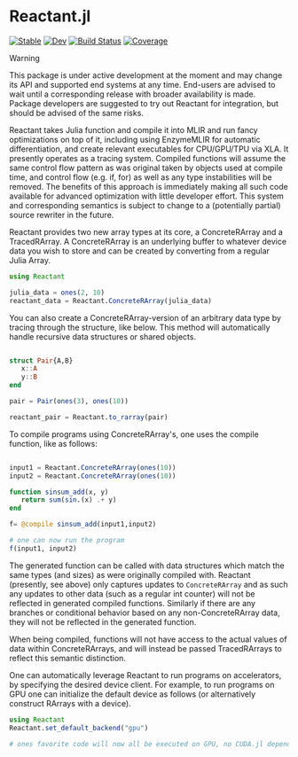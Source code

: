 # Reactant.jl

[![Stable](https://img.shields.io/badge/docs-stable-blue.svg)](https://enzymead.github.io/Reactant.jl/stable)
[![Dev](https://img.shields.io/badge/docs-dev-blue.svg)](https://enzymead.github.io/Reactant.jl/dev)
[![Build Status](https://github.com/EnzymeAD/Reactant.jl/workflows/CI/badge.svg)](https://github.com/EnzymeAD/Reactant.jl/actions)
[![Coverage](https://codecov.io/gh/EnzymeAD/Reactant.jl/branch/master/graph/badge.svg)](https://codecov.io/gh/EnzymeAD/Reactant.jl)

> [!WARNING]  
> This package is under active development at the moment and may change its API and supported end systems at any time. End-users are advised to wait until a corresponding release with broader availability is made. Package developers are suggested to try out Reactant for integration, but should be advised of the same risks.

Reactant takes Julia function and compile it into MLIR and run fancy optimizations on top of it, including using EnzymeMLIR for automatic differentiation, and create relevant executables for CPU/GPU/TPU via XLA. It presently operates as a tracing system. Compiled functions will assume the same control flow pattern as was original taken by objects used at compile time, and control flow (e.g. if, for) as well as any type instabilities will be removed. The benefits of this approach is immediately making all such code available for advanced optimization with little developer effort. This system and corresponding semantics is subject to change to a (potentially partial) source rewriter in the future.

Reactant provides two new array types at its core, a ConcreteRArray and a TracedRArray. A ConcreteRArray is an underlying buffer to whatever device data you wish to store and can be created by converting from a regular Julia Array.

```julia
using Reactant

julia_data = ones(2, 10)
reactant_data = Reactant.ConcreteRArray(julia_data)
```

You can also create a ConcreteRArray-version of an arbitrary data type by tracing through the structure, like below. This method will automatically handle recursive data structures or shared objects.

```julia

struct Pair{A,B}
   x::A
   y::B
end

pair = Pair(ones(3), ones(10))

reactant_pair = Reactant.to_rarray(pair)
``` 

To compile programs using ConcreteRArray's, one uses the compile function, like as follows:

```julia

input1 = Reactant.ConcreteRArray(ones(10))
input2 = Reactant.ConcreteRArray(ones(10))

function sinsum_add(x, y)
   return sum(sin.(x) .+ y)
end

f= @compile sinsum_add(input1,input2)

# one can now run the program
f(input1, input2)
```

The generated function can be called with data structures which match the same types (and sizes) as were originally compiled with. Reactant (presently, see above) only captures updates to `ConcreteRArray` and as such any updates to other data (such as a regular int counter) will not be reflected in generated compiled functions. Similarly if there are any branches or conditional behavior based on any non-ConcreteRArray data, they will not be reflected in the generated function.

When being compiled, functions will not have access to the actual values of data within ConcreteRArrays, and will instead be passed TracedRArrays to reflect this semantic distinction.

One can automatically leverage Reactant to run programs on accelerators, by specifying the desired device client. For example, to run programs on GPU one can initialize the default device as follows (or alternatively construct RArrays with a device).

```julia
using Reactant
Reactant.set_default_backend("gpu")

# ones favorite code will now all be executed on GPU, no CUDA.jl dependency even required!
```

